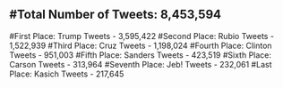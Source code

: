 #Total Number of Tweets: 8,453,594 
---
#First Place: Trump Tweets - 3,595,422
#Second Place: Rubio Tweets - 1,522,939
#Third Place: Cruz Tweets - 1,198,024
#Fourth Place: Clinton Tweets - 951,003
#Fifth Place: Sanders Tweets - 423,519
#Sixth Place: Carson Tweets - 313,964
#Seventh Place: Jeb! Tweets - 232,061
#Last Place: Kasich Tweets - 217,645
